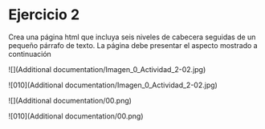 # Ejercicio 2
Crea una página html que incluya seis niveles de cabecera seguidas de un pequeño párrafo de texto. La página debe presentar el aspecto mostrado a continuación

![](Additional documentation/Imagen_0_Actividad_2-02.jpg)

![010](Additional documentation/Imagen_0_Actividad_2-02.jpg)

![](Additional documentation/00.png)

![010](Additional documentation/00.png)
